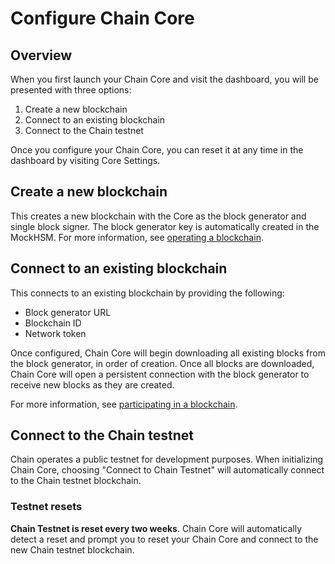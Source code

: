 # Configure Chain Core

## Overview

When you first launch your Chain Core and visit the dashboard, you will be presented with three options:

1. Create a new blockchain
2. Connect to an existing blockchain
3. Connect to the Chain testnet

Once you configure your Chain Core, you can reset it at any time in the dashboard by visiting Core Settings.

## Create a new blockchain

This creates a new blockchain with the Core as the block generator and single block signer. The block generator key is automatically created in the MockHSM. For more information, see [operating a blockchain](/doc/learn-more/blockchain-operators).

## Connect to an existing blockchain

This connects to an existing blockchain by providing the following:

* Block generator URL
* Blockchain ID
* Network token

Once configured, Chain Core will begin downloading all existing blocks from the block generator, in order of creation. Once all blocks are downloaded, Chain Core will open a persistent connection with the block generator to receive new blocks as they are created.

For more information, see [participating in a blockchain](/doc/learn-more/blockchain-participants).

## Connect to the Chain testnet

Chain operates a public testnet for development purposes. When initializing Chain Core, choosing "Connect to Chain Testnet" will automatically connect to the Chain testnet blockchain.

### Testnet resets

**Chain Testnet is reset every two weeks**. Chain Core will automatically detect a reset and prompt you to reset your Chain Core and connect to the new Chain testnet blockchain.
